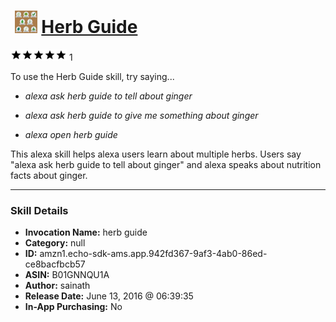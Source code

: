 # &nbsp;<img src="skill_icon" alt="Herb Guide icon" width="36"> [Herb Guide](http://alexa.amazon.com/#skills/amzn1.echo-sdk-ams.app.942fd367-9af3-4ab0-86ed-ce8bacfbcb57)
![5 stars](../../images/ic_star_black_18dp_1x.png)![5 stars](../../images/ic_star_black_18dp_1x.png)![5 stars](../../images/ic_star_black_18dp_1x.png)![5 stars](../../images/ic_star_black_18dp_1x.png)![5 stars](../../images/ic_star_black_18dp_1x.png) 1

To use the Herb Guide skill, try saying...

* *alexa ask  herb guide to tell about ginger*

* *alexa ask herb guide to give me something about ginger*

* *alexa open herb guide*

This alexa skill helps alexa users learn about multiple herbs. Users say "alexa ask herb guide to tell about ginger" and alexa speaks about nutrition facts about ginger.

***

### Skill Details

* **Invocation Name:** herb guide
* **Category:** null
* **ID:** amzn1.echo-sdk-ams.app.942fd367-9af3-4ab0-86ed-ce8bacfbcb57
* **ASIN:** B01GNNQU1A
* **Author:** sainath
* **Release Date:** June 13, 2016 @ 06:39:35
* **In-App Purchasing:** No
